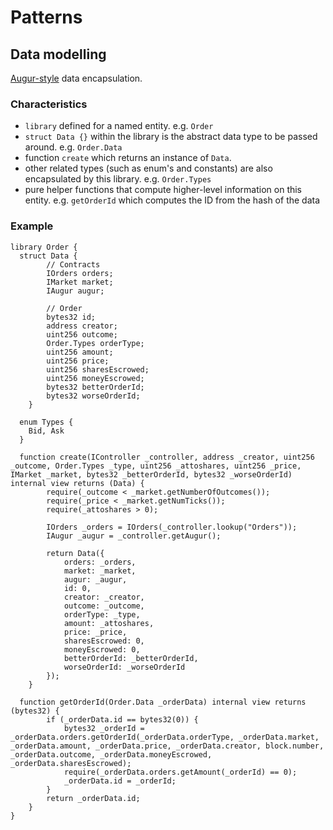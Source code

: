 Patterns
========

## Data modelling
[Augur-style](https://sourcegraph.com/github.com/AugurProject/augur-core@master/-/blob/source/contracts/trading/Order.sol) data encapsulation. 

### Characteristics

 * `library` defined for a named entity. e.g. `Order`
 * `struct Data {}` within the library is the abstract data type to be passed around. e.g. `Order.Data`
 * function `create` which returns an instance of `Data`. 
 * other related types (such as enum's and constants) are also encapsulated by this library. e.g. `Order.Types`
 * pure helper functions that compute higher-level information on this entity. e.g. `getOrderId` which computes the ID from the hash of the data

### Example
```sol
library Order {
  struct Data {
        // Contracts
        IOrders orders;
        IMarket market;
        IAugur augur;

        // Order
        bytes32 id;
        address creator;
        uint256 outcome;
        Order.Types orderType;
        uint256 amount;
        uint256 price;
        uint256 sharesEscrowed;
        uint256 moneyEscrowed;
        bytes32 betterOrderId;
        bytes32 worseOrderId;
    }
  
  enum Types {
    Bid, Ask
  }
  
  function create(IController _controller, address _creator, uint256 _outcome, Order.Types _type, uint256 _attoshares, uint256 _price, IMarket _market, bytes32 _betterOrderId, bytes32 _worseOrderId) internal view returns (Data) {
        require(_outcome < _market.getNumberOfOutcomes());
        require(_price < _market.getNumTicks());
        require(_attoshares > 0);

        IOrders _orders = IOrders(_controller.lookup("Orders"));
        IAugur _augur = _controller.getAugur();

        return Data({
            orders: _orders,
            market: _market,
            augur: _augur,
            id: 0,
            creator: _creator,
            outcome: _outcome,
            orderType: _type,
            amount: _attoshares,
            price: _price,
            sharesEscrowed: 0,
            moneyEscrowed: 0,
            betterOrderId: _betterOrderId,
            worseOrderId: _worseOrderId
        });
    }
  
  function getOrderId(Order.Data _orderData) internal view returns (bytes32) {
        if (_orderData.id == bytes32(0)) {
            bytes32 _orderId = _orderData.orders.getOrderId(_orderData.orderType, _orderData.market, _orderData.amount, _orderData.price, _orderData.creator, block.number, _orderData.outcome, _orderData.moneyEscrowed, _orderData.sharesEscrowed);
            require(_orderData.orders.getAmount(_orderId) == 0);
            _orderData.id = _orderId;
        }
        return _orderData.id;
    }
}
```
